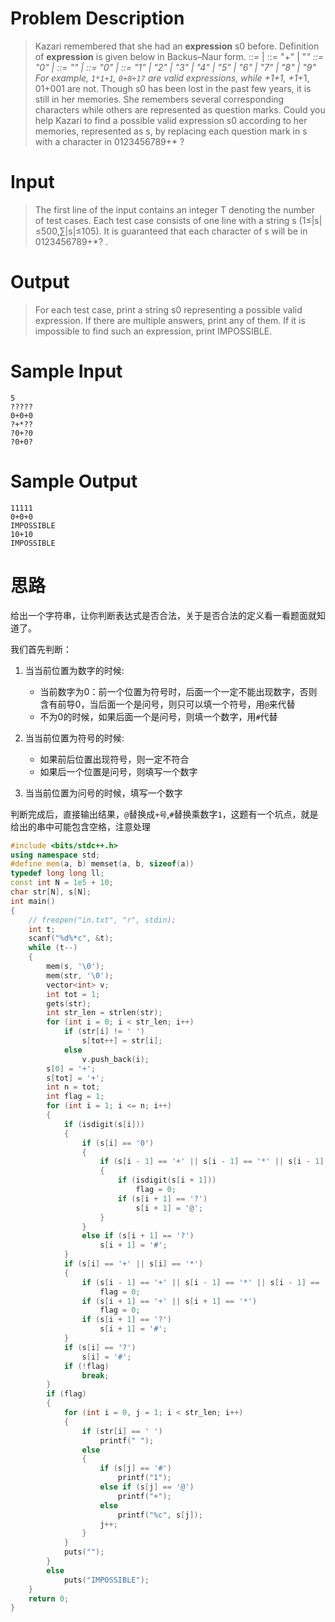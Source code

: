 # Problem Description

> Kazari remembered that she had an **expression** s0 before.
> Definition of **expression** is given below in Backus–Naur form.
> <expression> ::= <number> | <expression> <operator> <number>
> <operator> ::= "+" | "*"
> <number> ::= "0" | <non-zero-digit> <digits>
> <digits> ::= "" | <digits> <digit>
> <digit> ::= "0" | <non-zero-digit>
> <non-zero-digit> ::= "1" | "2" | "3" | "4" | "5" | "6" | "7" | "8" | "9"
> For example, `1*1+1`, `0+8+17` are valid expressions, while +1+1, +1*+1, 01+001 are not.
> Though s0 has been lost in the past few years, it is still in her memories. 
> She remembers several corresponding characters while others are represented as question marks.
> Could you help Kazari to find a possible valid expression s0 according to her memories, represented as s, by replacing each question mark in s with a character in 0123456789+* ?

  

# Input

> The first line of the input contains an integer T denoting the number of test cases.
> Each test case consists of one line with a string s (1≤|s|≤500,∑|s|≤105).
> It is guaranteed that each character of s will be in 0123456789+*? .
>
>  

 

# Output

> For each test case, print a string s0 representing a possible valid expression.
> If there are multiple answers, print any of them.
> If it is impossible to find such an expression, print IMPOSSIBLE.

  

# Sample Input

```
5
?????
0+0+0
?+*??
?0+?0
?0+0?
```

# Sample Output

```
11111
0+0+0
IMPOSSIBLE
10+10
IMPOSSIBLE
```

 # 思路

给出一个字符串，让你判断表达式是否合法，关于是否合法的定义看一看题面就知道了。

我们首先判断：

1. 当当前位置为数字的时候:

   - 当前数字为0：前一个位置为符号时，后面一个一定不能出现数字，否则含有前导0，当后面一个是问号，则只可以填一个符号，用`@`来代替
   - 不为0的时候，如果后面一个是问号，则填一个数字，用`#`代替

2. 当当前位置为符号的时候:

   - 如果前后位置出现符号，则一定不符合
   - 如果后一个位置是问号，则填写一个数字

3. 当当前位置为问号的时候，填写一个数字

   

判断完成后，直接输出结果，`@`替换成`+号`,`#`替换乘数字`1`，这题有一个坑点，就是给出的串中可能包含空格，注意处理

```cpp
#include <bits/stdc++.h>
using namespace std;
#define mem(a, b) memset(a, b, sizeof(a))
typedef long long ll;
const int N = 1e5 + 10;
char str[N], s[N];
int main()
{
    // freopen("in.txt", "r", stdin);
    int t;
    scanf("%d%*c", &t);
    while (t--)
    {
        mem(s, '\0');
        mem(str, '\0');
        vector<int> v;
        int tot = 1;
        gets(str);
        int str_len = strlen(str);
        for (int i = 0; i < str_len; i++)
            if (str[i] != ' ')
                s[tot++] = str[i];
            else
                v.push_back(i);
        s[0] = '+';
        s[tot] = '+';
        int n = tot;
        int flag = 1;
        for (int i = 1; i <= n; i++)
        {
            if (isdigit(s[i]))
            {
                if (s[i] == '0')
                {
                    if (s[i - 1] == '+' || s[i - 1] == '*' || s[i - 1] == '@')
                    {
                        if (isdigit(s[i + 1]))
                            flag = 0;
                        if (s[i + 1] == '?')
                            s[i + 1] = '@';
                    }
                }
                else if (s[i + 1] == '?')
                    s[i + 1] = '#';
            }
            if (s[i] == '+' || s[i] == '*')
            {
                if (s[i - 1] == '+' || s[i - 1] == '*' || s[i - 1] == '@')
                    flag = 0;
                if (s[i + 1] == '+' || s[i + 1] == '*')
                    flag = 0;
                if (s[i + 1] == '?')
                    s[i + 1] = '#';
            }
            if (s[i] == '?')
                s[i] = '#';
            if (!flag)
                break;
        }
        if (flag)
        {
            for (int i = 0, j = 1; i < str_len; i++)
            {
                if (str[i] == ' ')
                    printf(" ");
                else
                {
                    if (s[j] == '#')
                        printf("1");
                    else if (s[j] == '@')
                        printf("+");
                    else
                        printf("%c", s[j]);
                    j++;
                }
            }
            puts("");
        }
        else
            puts("IMPOSSIBLE");
    }
    return 0;
}
```

​    

​    
